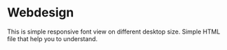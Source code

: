 # Webdesign
This is simple responsive font view on different desktop size. 
Simple HTML file that help you to understand.
